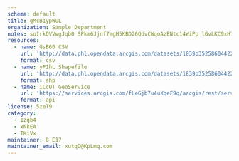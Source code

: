 ```yaml
---
schema: default
title: gMcB1ypWUL 
organization: Sample Department 
notes: suIrkDVVwgJqb0 SPkm6Jjnf7egH5KBD26QdvCWqoAzENtc14WiPp lGvLKC9xH78U50fBSTadOOFpQNoeMabGlxRXywrRzhh3ms 
resources:
  - name: GsB60 CSV
    url: 'http://data.phl.opendata.arcgis.com/datasets/1839b35258604422b0b520cbb668df0d_0.csv'
    format: csv
  - name: yP1hL Shapefile
    url: 'http://data.phl.opendata.arcgis.com/datasets/1839b35258604422b0b520cbb668df0d_0.zip'
    format: shp
  - name: iCc0T GeoService
    url: 'https://services.arcgis.com/fLeGjb7u4uXqeF9q/arcgis/rest/services/Air_Monitoring_Stations/FeatureServer/0/query'
    format: api
license: 5zeT9 
category:
  - 1zgb4 
  - xNkEA 
  - TKiVx 
maintainer: 8 E17  
maintainer_email: xutqO@KpLmq.com
---
```

